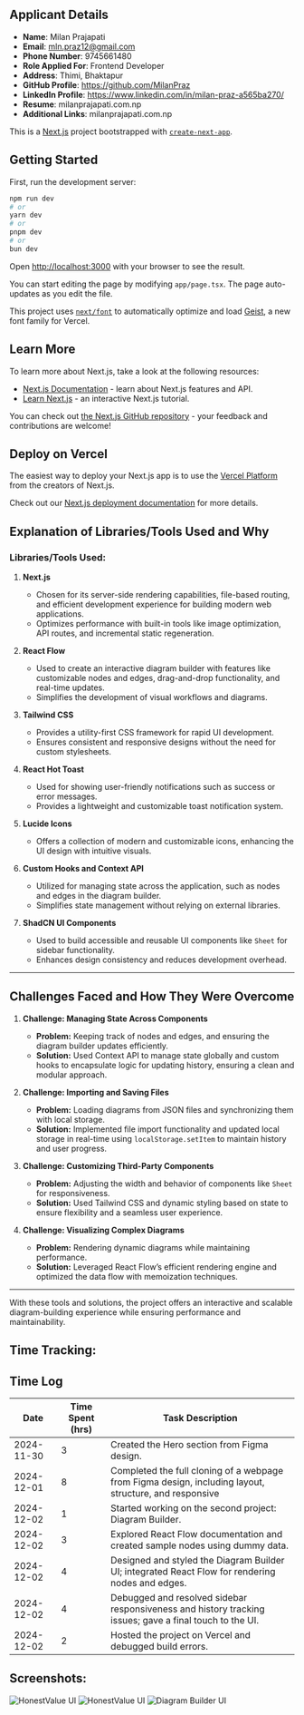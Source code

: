 ## **Applicant Details**

- **Name**: Milan Prajapati
- **Email**: mln.praz12@gmail.com
- **Phone Number**: 9745661480
- **Role Applied For**: Frontend Developer
- **Address**: Thimi, Bhaktapur
- **GitHub Profile**: https://github.com/MilanPraz
- **LinkedIn Profile**: https://www.linkedin.com/in/milan-praz-a565ba270/
- **Resume**: milanprajapati.com.np
- **Additional Links**: milanprajapati.com.np

This is a [Next.js](https://nextjs.org) project bootstrapped with [`create-next-app`](https://nextjs.org/docs/app/api-reference/cli/create-next-app).

## Getting Started

First, run the development server:

```bash
npm run dev
# or
yarn dev
# or
pnpm dev
# or
bun dev
```

Open [http://localhost:3000](http://localhost:3000) with your browser to see the result.

You can start editing the page by modifying `app/page.tsx`. The page auto-updates as you edit the file.

This project uses [`next/font`](https://nextjs.org/docs/app/building-your-application/optimizing/fonts) to automatically optimize and load [Geist](https://vercel.com/font), a new font family for Vercel.

## Learn More

To learn more about Next.js, take a look at the following resources:

- [Next.js Documentation](https://nextjs.org/docs) - learn about Next.js features and API.
- [Learn Next.js](https://nextjs.org/learn) - an interactive Next.js tutorial.

You can check out [the Next.js GitHub repository](https://github.com/vercel/next.js) - your feedback and contributions are welcome!

## Deploy on Vercel

The easiest way to deploy your Next.js app is to use the [Vercel Platform](https://vercel.com/new?utm_medium=default-template&filter=next.js&utm_source=create-next-app&utm_campaign=create-next-app-readme) from the creators of Next.js.

Check out our [Next.js deployment documentation](https://nextjs.org/docs/app/building-your-application/deploying) for more details.

## Explanation of Libraries/Tools Used and Why

### Libraries/Tools Used:

1. **Next.js**

   - Chosen for its server-side rendering capabilities, file-based routing, and efficient development experience for building modern web applications.
   - Optimizes performance with built-in tools like image optimization, API routes, and incremental static regeneration.

2. **React Flow**

   - Used to create an interactive diagram builder with features like customizable nodes and edges, drag-and-drop functionality, and real-time updates.
   - Simplifies the development of visual workflows and diagrams.

3. **Tailwind CSS**

   - Provides a utility-first CSS framework for rapid UI development.
   - Ensures consistent and responsive designs without the need for custom stylesheets.

4. **React Hot Toast**

   - Used for showing user-friendly notifications such as success or error messages.
   - Provides a lightweight and customizable toast notification system.

5. **Lucide Icons**

   - Offers a collection of modern and customizable icons, enhancing the UI design with intuitive visuals.

6. **Custom Hooks and Context API**

   - Utilized for managing state across the application, such as nodes and edges in the diagram builder.
   - Simplifies state management without relying on external libraries.

7. **ShadCN UI Components**
   - Used to build accessible and reusable UI components like `Sheet` for sidebar functionality.
   - Enhances design consistency and reduces development overhead.

---

## Challenges Faced and How They Were Overcome

1. **Challenge: Managing State Across Components**

   - **Problem:** Keeping track of nodes and edges, and ensuring the diagram builder updates efficiently.
   - **Solution:** Used Context API to manage state globally and custom hooks to encapsulate logic for updating history, ensuring a clean and modular approach.

2. **Challenge: Importing and Saving Files**

   - **Problem:** Loading diagrams from JSON files and synchronizing them with local storage.
   - **Solution:** Implemented file import functionality and updated local storage in real-time using `localStorage.setItem` to maintain history and user progress.

3. **Challenge: Customizing Third-Party Components**

   - **Problem:** Adjusting the width and behavior of components like `Sheet` for responsiveness.
   - **Solution:** Used Tailwind CSS and dynamic styling based on state to ensure flexibility and a seamless user experience.

4. **Challenge: Visualizing Complex Diagrams**
   - **Problem:** Rendering dynamic diagrams while maintaining performance.
   - **Solution:** Leveraged React Flow’s efficient rendering engine and optimized the data flow with memoization techniques.

---

With these tools and solutions, the project offers an interactive and scalable diagram-building experience while ensuring performance and maintainability.

## Time Tracking:

## **Time Log**

| **Date**   | **Time Spent (hrs)** | **Task Description**                                                                                    |
| ---------- | -------------------- | ------------------------------------------------------------------------------------------------------- |
| 2024-11-30 | 3                    | Created the Hero section from Figma design.                                                             |
| 2024-12-01 | 8                    | Completed the full cloning of a webpage from Figma design, including layout, structure, and responsive  |
| 2024-12-02 | 1                    | Started working on the second project: Diagram Builder.                                                 |
| 2024-12-02 | 3                    | Explored React Flow documentation and created sample nodes using dummy data.                            |
| 2024-12-02 | 4                    | Designed and styled the Diagram Builder UI; integrated React Flow for rendering nodes and edges.        |
| 2024-12-02 | 4                    | Debugged and resolved sidebar responsiveness and history tracking issues; gave a final touch to the UI. |
| 2024-12-02 | 2                    | Hosted the project on Vercel and debugged build errors.                                                 |

## Screenshots:

![HonestValue UI](screenshots/ss1.png "HonestValue Screenshot")
![HonestValue UI](screenshots/ss3.png "HonestValue Screenshot")
![Diagram Builder UI](screenshots/ss2.png "Diagram Builder Screenshot")
